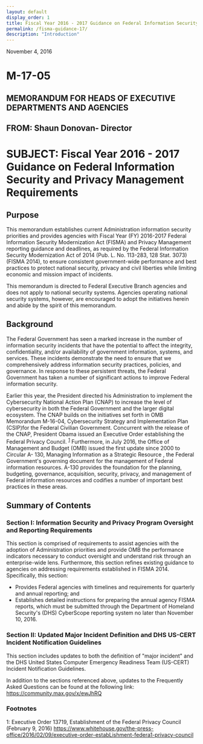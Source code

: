 ```yaml
---
layout: default
display_order: 1
title: Fiscal Year 2016 - 2017 Guidance on Federal Information Security and Privacy Management Requirements
permalink: /fisma-guidance-17/
description: "Introduction"
---
```


November 4, 2016

# M-17-05  

## MEMORANDUM FOR HEADS OF EXECUTIVE DEPARTMENTS AND AGENCIES

## FROM: Shaun Donovan- Director 

# SUBJECT:	Fiscal Year 2016 - 2017 Guidance on Federal Information Security and Privacy Management Requirements

## Purpose

This memorandum  establishes current Administration information security priorities and provides agencies with Fiscal Year (FY) 2016-2017 Federal Information Security Modernization Act (FISMA) and Privacy Management reporting guidance and deadlines, as required by the Federal Information Security Modernization Act of 2014 (Pub. L. No. 113-283, 128 Stat. 3073) (FISMA 2014), to ensure consistent government-wide performance and best practices to protect national security, privacy and civil liberties while limiting economic and mission impact of incidents.

This memorandum is directed to Federal Executive Branch agencies and does not apply to national security systems.  Agencies operating national security systems, however, are encouraged to adopt the initiatives herein and abide by the spirit of this memorandum.

## Background

The Federal Government has seen a marked increase in the number of information security incidents that have the potential to affect the integrity, confidentiality, and/or availability of government information, systems, and services.  These incidents demonstrate the need to ensure that we comprehensively address information security practices, policies, and governance.  In response to these persistent threats, the Federal Government has taken a number of significant actions to improve Federal information security.

Earlier this year, the President directed his Administration to implement the Cybersecurity National Action Plan (CNAP) to increase the level of cybersecurity in both the Federal Government and the larger digital ecosystem.  The CNAP builds on the initiatives set forth in OMB Memorandum M-16-04, Cybersecurity Strategy and Implementation Plan (CSIP)for  the Federal Civilian Government.  Concurrent with the release of the CNAP, President Obama
issued an Executive Order establishing the Federal Privacy Council. <sup>[1](#myfootnote1)</sup>  Furthermore, in July 2016, the Office of Management and Budget (OMB) issued the first update since 2000 to Circular A- 130, Managing Information as a Strategic Resource , the Federal Government's governing document for the management of Federal information resources. A-130 provides the foundation for the planning, budgeting, governance, acquisition, security, privacy, and management of Federal information resources and codifies a number of important best practices in these areas.

## Summary of Contents

### Section I:  Information Security and Privacy Program Oversight and Reporting Requirements
This section is comprised of requirements to assist agencies with the adoption of Administration priorities and provide OMB the performance indicators necessary to conduct oversight and understand risk through an enterprise-wide lens.  Furthermore, this section refines existing guidance to agencies on addressing requirements established in FISMA 2014.  Specifically, this section:

* Provides Federal agencies with timelines and requirements for quarterly and annual reporting; and
* Establishes detailed instructions for preparing the annual agency FISMA reports, which must be submitted through the Department of Homeland Security's (DHS) CyberScope reporting system no later than November 10, 2016.

### Section II: Updated Major Incident Definition and DHS US-CERT Incident Notification Guidelines
This section includes updates to both the definition of "major incident" and the DHS United States Computer Emergency Readiness Team (US-CERT) Incident Notification Guidelines.

In addition to the sections referenced above, updates to the Frequently Asked Questions can be found at the following link: https://community.max.gov/x/ewJhRQ

### Footnotes
<a name="myfootnote1">1</a>: Executive Order 13719, Establishment of the Federal Privacy Council (February 9, 2016)
https://www.whitehouse.gov/the-press-office/2016/02/09/executive-order-estabLishment-federa1-privacy-council
